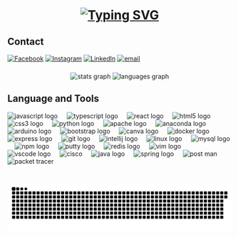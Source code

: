 <h1 align="center">
<a href="https://git.io/typing-svg"><img src="https://readme-typing-svg.herokuapp.com?font=Darumadrop+One&size=30&color=01F700&pause=1000&center=true&vCenter=true&width=435&lines=Hi%F0%9F%91%8B;I'm+a+3rd-year+Computer+Science;at+KMITL" alt="Typing SVG" /></a>
</h1>

## Contact
[![Facebook](https://img.shields.io/badge/Facebook-%231877F2.svg?logo=Facebook&logoColor=white)](https://facebook.com/https://www.facebook.com/MIST3R.AUM) [![Instagram](https://img.shields.io/badge/Instagram-%23E4405F.svg?logo=Instagram&logoColor=white)](https://instagram.com/0x4t7vph0l) [![LinkedIn](https://img.shields.io/badge/LinkedIn-%230077B5.svg?logo=linkedin&logoColor=white)](https://linkedin.com/in/attaphol-youngpirom-214839347/) [![email](https://img.shields.io/badge/Email-D14836?logo=gmail&logoColor=white)](mailto:attaphol.you@gmail.com) 
###

<div align="center">
  <img src="https://github-readme-stats.vercel.app/api?username=AT74PH0L&hide_title=false&hide_rank=false&show_icons=true&include_all_commits=true&count_private=true&disable_animations=false&theme=city_lights&locale=en&hide_border=true" height="150" alt="stats graph"  />
  <img src="https://github-readme-stats.vercel.app/api/top-langs?username=AT74PH0L&locale=en&hide_title=false&layout=compact&card_width=320&langs_count=5&theme=city_lights&hide_border=true" height="150" alt="languages graph"  />
</div>

###
## Language and Tools
<div align="left">
  <img src="https://cdn.jsdelivr.net/gh/devicons/devicon/icons/javascript/javascript-original.svg" height="30" alt="javascript logo"  />
  <img width="12" />
  <img src="https://cdn.jsdelivr.net/gh/devicons/devicon/icons/typescript/typescript-original.svg" height="30" alt="typescript logo"  />
  <img width="12" />
  <img src="https://cdn.jsdelivr.net/gh/devicons/devicon/icons/react/react-original.svg" height="30" alt="react logo"  />
  <img width="12" />
  <img src="https://cdn.jsdelivr.net/gh/devicons/devicon/icons/html5/html5-original.svg" height="30" alt="html5 logo"  />
  <img width="12" />
  <img src="https://cdn.jsdelivr.net/gh/devicons/devicon/icons/css3/css3-original.svg" height="30" alt="css3 logo"  />
  <img width="12" />
  <img src="https://cdn.jsdelivr.net/gh/devicons/devicon/icons/python/python-original.svg" height="30" alt="python logo"  />
  <img width="12" />
  <img src="https://cdn.jsdelivr.net/gh/devicons/devicon/icons/apache/apache-original.svg" height="30" alt="apache logo"  />
  <img width="12" />
  <img src="https://cdn.jsdelivr.net/gh/devicons/devicon/icons/anaconda/anaconda-original.svg" height="30" alt="anaconda logo"  />
  <img width="12" />
  <img src="https://cdn.jsdelivr.net/gh/devicons/devicon/icons/arduino/arduino-original.svg" height="30" alt="arduino logo"  />
  <img width="12" />
  <img src="https://cdn.jsdelivr.net/gh/devicons/devicon/icons/bootstrap/bootstrap-original.svg" height="30" alt="bootstrap logo"  />
  <img width="12" />
  <img src="https://cdn.jsdelivr.net/gh/devicons/devicon/icons/canva/canva-original.svg" height="30" alt="canva logo"  />
  <img width="12" />
  <img src="https://cdn.jsdelivr.net/gh/devicons/devicon/icons/docker/docker-original.svg" height="30" alt="docker logo"  />
  <img width="12" />
  <img src="https://cdn.jsdelivr.net/gh/devicons/devicon/icons/express/express-original.svg" height="30" alt="express logo"  />
  <img width="12" />
  <img src="https://cdn.jsdelivr.net/gh/devicons/devicon/icons/git/git-original.svg" height="30" alt="git logo"  />
  <img width="12" />
  <img src="https://cdn.jsdelivr.net/gh/devicons/devicon/icons/intellij/intellij-original.svg" height="30" alt="intellij logo"  />
  <img width="12" />
  <img src="https://cdn.jsdelivr.net/gh/devicons/devicon/icons/linux/linux-original.svg" height="30" alt="linux logo"  />
  <img width="12" />
  <img src="https://cdn.jsdelivr.net/gh/devicons/devicon/icons/mysql/mysql-original.svg" height="30" alt="mysql logo"  />
  <img width="12" />
  <img src="https://cdn.jsdelivr.net/gh/devicons/devicon/icons/npm/npm-original-wordmark.svg" height="30" alt="npm logo"  />
  <img width="12" />
  <img src="https://cdn.jsdelivr.net/gh/devicons/devicon/icons/putty/putty-original.svg" height="30" alt="putty logo"  />
  <img width="12" />
  <img src="https://cdn.jsdelivr.net/gh/devicons/devicon/icons/redis/redis-original.svg" height="30" alt="redis logo"  />
  <img width="12" />
  <img src="https://cdn.jsdelivr.net/gh/devicons/devicon/icons/vim/vim-original.svg" height="30" alt="vim logo"  />
  <img width="12" />
  <img src="https://cdn.jsdelivr.net/gh/devicons/devicon/icons/vscode/vscode-original.svg" height="30" alt="vscode logo"  />
  <img width="12" />
  <img src="https://upload.wikimedia.org/wikipedia/commons/thumb/0/08/Cisco_logo_blue_2016.svg/1280px-Cisco_logo_blue_2016.svg.png" height="30" alt="cisco"  />
  <img width="12" />
  <img src="https://cdn.jsdelivr.net/gh/devicons/devicon/icons/java/java-original.svg" height="30" alt="java logo"  />
  <img width="12" />
  <img src="https://cdn.jsdelivr.net/gh/devicons/devicon/icons/spring/spring-original.svg" height="30" alt="spring logo"  />
  <img width="12" />
  <img src="https://www.svgrepo.com/show/354202/postman-icon.svg" height="30" alt="post man"  />
  <img width="12" />
  <img src="https://hurbad.com/wp-content/uploads/2021/12/Cisco-Packet-Tracer.png" height="30" alt="packet tracer"  />
</div>

###

<br clear="both">

<img src="https://raw.githubusercontent.com/AT74PH0L/AT74PH0L/output/snake.svg" alt="Snake animation" />

###
